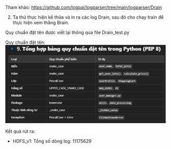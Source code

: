 Tham khảo: https://github.com/logpai/logparser/tree/main/logparser/Drain

2. Ta thử thực hiện kế thừa và in ra các log Drain, sau đó cho chạy train để thực hiện xem thằng Brain.

Quy chuẩn đặt tên được viết lại thông qua file Drain_test.py


Quy chuẩn đặt tên:
![Quy chuẩn đặt tên](./img/image.png)


Kết quả rút ra: 
- HDFS_v1: Tổng số dòng log: 11175629
